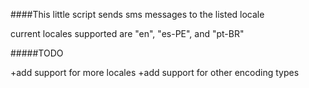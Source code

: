 ####This little script sends sms messages to the listed locale

current locales supported are "en", "es-PE", and "pt-BR"

#####TODO

+add support for more locales
+add support for other encoding types

